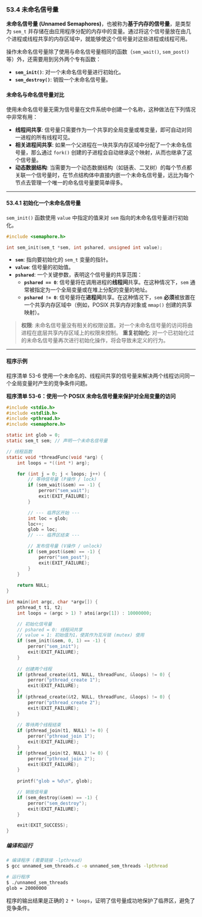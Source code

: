 ### **53.4 未命名信号量**

**未命名信号量 (Unnamed Semaphores)**，也被称为**基于内存的信号量**，是类型为 `sem_t` 并存储在由应用程序分配的内存中的变量。通过将这个信号量放在由几个进程或线程共享的内存区域中，就能够使这个信号量对这些进程或线程可用。

操作未命名信号量除了使用与命名信号量相同的函数（`sem_wait()`, `sem_post()` 等）外，还需要用到另外两个专有函数：

  * **`sem_init()`**: 对一个未命名信号量进行初始化。
  * **`sem_destroy()`**: 销毁一个未命名信号量。

#### **未命名与命名信号量对比**

使用未命名信号量无需为信号量在文件系统中创建一个名称，这种做法在下列情况中非常有用：

  * **线程间共享**: 信号量只需要作为一个共享的全局变量或堆变量，即可自动对同一进程的所有线程可见。
  * **相关进程间共享**: 如果一个父进程在一块共享内存区域中分配了一个未命名信号量，那么通过 `fork()` 创建的子进程会自动继承这个映射，从而也继承了这个信号量。
  * **动态数据结构**: 当需要为一个动态数据结构（如链表、二叉树）的每个节点都关联一个信号量时，在节点结构体中直接内嵌一个未命名信号量，远比为每个节点去管理一个唯一的命名信号量要简单得多。

-----

#### **53.4.1 初始化一个未命名信号量**

`sem_init()` 函数使用 `value` 中指定的值来对 `sem` 指向的未命名信号量进行初始化。

```c
#include <semaphore.h>

int sem_init(sem_t *sem, int pshared, unsigned int value);
```

  * **`sem`**: 指向要初始化的 `sem_t` 变量的指针。
  * **`value`**: 信号量的初始值。
  * **`pshared`**: 一个关键参数，表明这个信号量的共享范围：
      * **`pshared == 0`**: 信号量将在调用进程的**线程间**共享。在这种情况下，`sem` 通常被指定为一个全局变量或在堆上分配的变量的地址。
      * **`pshared != 0`**: 信号量将在**进程间**共享。在这种情况下，`sem` **必须**被放置在一个共享内存区域中（例如，POSIX 共享内存对象或 `mmap()` 创建的共享映射）。

> **权限**: 未命名信号量没有相关的权限设置。对一个未命名信号量的访问将由进程在底层共享内存区域上的权限来控制。
> **重复初始化**: 对一个已初始化过的未命名信号量再次进行初始化操作，将会导致未定义的行为。

-----

#### **程序示例**

程序清单 53-6 使用一个未命名的、线程间共享的信号量来解决两个线程访问同一个全局变量时产生的竞争条件问题。

**程序清单 53-6：使用一个 POSIX 未命名信号量来保护对全局变量的访问**

```c
#include <stdio.h>
#include <stdlib.h>
#include <pthread.h>
#include <semaphore.h>

static int glob = 0;
static sem_t sem; // 声明一个未命名信号量

// 线程函数
static void *threadFunc(void *arg) {
    int loops = *((int *) arg);

    for (int j = 0; j < loops; j++) {
        // 等待信号量 (P操作 / lock)
        if (sem_wait(&sem) == -1) {
            perror("sem_wait");
            exit(EXIT_FAILURE);
        }

        // --- 临界区开始 ---
        int loc = glob;
        loc++;
        glob = loc;
        // --- 临界区结束 ---

        // 发布信号量 (V操作 / unlock)
        if (sem_post(&sem) == -1) {
            perror("sem_post");
            exit(EXIT_FAILURE);
        }
    }
    
    return NULL;
}

int main(int argc, char *argv[]) {
    pthread_t t1, t2;
    int loops = (argc > 1) ? atoi(argv[1]) : 10000000;

    // 初始化信号量
    // pshared = 0: 线程间共享
    // value = 1: 初始值为1，使其作为互斥锁 (mutex) 使用
    if (sem_init(&sem, 0, 1) == -1) {
        perror("sem_init");
        exit(EXIT_FAILURE);
    }
    
    // 创建两个线程
    if (pthread_create(&t1, NULL, threadFunc, &loops) != 0) {
        perror("pthread_create 1");
        exit(EXIT_FAILURE);
    }
    if (pthread_create(&t2, NULL, threadFunc, &loops) != 0) {
        perror("pthread_create 2");
        exit(EXIT_FAILURE);
    }
    
    // 等待两个线程结束
    if (pthread_join(t1, NULL) != 0) {
        perror("pthread_join 1");
        exit(EXIT_FAILURE);
    }
    if (pthread_join(t2, NULL) != 0) {
        perror("pthread_join 2");
        exit(EXIT_FAILURE);
    }
    
    printf("glob = %d\n", glob);

    // 销毁信号量
    if (sem_destroy(&sem) == -1) {
        perror("sem_destroy");
        exit(EXIT_FAILURE);
    }

    exit(EXIT_SUCCESS);
}
```

##### **编译和运行**

```bash
# 编译程序 (需要链接 -lpthread)
$ gcc unnamed_sem_threads.c -o unnamed_sem_threads -lpthread

# 运行程序
$ ./unnamed_sem_threads
glob = 20000000
```

程序的输出结果是正确的 `2 * loops`，证明了信号量成功地保护了临界区，避免了竞争条件。